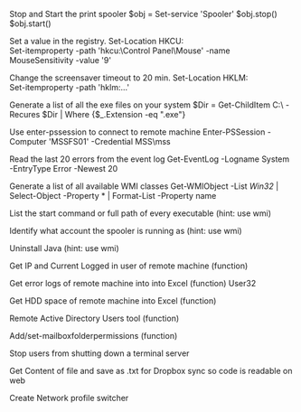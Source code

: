 Stop and Start the print spooler
	$obj = Set-service 'Spooler'
	$obj.stop()
	$obj.start()

Set a value in the registry.
	Set-Location HKCU:\
	Set-itemproperty -path 'hkcu:\Control Panel\Mouse' -name MouseSensitivity -value '9'

Change the screensaver timeout to 20 min.
	Set-Location HKLM:\
	Set-itemproperty -path 'hklm:\...' 

Generate a list of all the exe files on your system
	$Dir = Get-ChildItem C:\ -Recures
	$Dir | Where {$_.Extension -eq ".exe"}

Use enter-pssession to connect to remote machine
	Enter-PSSession -Computer 'MSSFS01' -Credential MSS\mss

Read the last 20 errors from the event log
	Get-EventLog -Logname System -EntryType Error -Newest 20

Generate a list of all available WMI classes
	Get-WMIObject -List *Win32* | Select-Object -Property * | Format-List -Property name

List the start command or full path of every executable (hint: use wmi)

Identify what account the spooler is running as (hint: use wmi)

Uninstall Java (hint: use wmi)

Get IP and Current Logged in user of remote machine (function)

Get error logs of remote machine into into Excel (function) 
	User32
	
Get HDD space of remote machine into Excel (function)

Remote Active Directory Users tool (function)

Add/set-mailboxfolderpermissions (function)

Stop users from shutting down a terminal server

Get Content of file and save as .txt for Dropbox sync so code is readable on web

Create Network profile switcher
